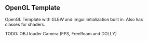 ## OpenGL Template

OpenGL Template with GLEW and imgui initialization built in. Also has classes for shaders.

TODO:
OBJ loader
Camera (FPS, FreeRoam and DOLLY)

